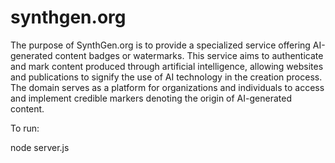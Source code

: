 # synthgen.org

The purpose of SynthGen.org is to provide a specialized service offering AI-generated content badges or watermarks. This service aims to authenticate and mark content produced through artificial intelligence, allowing websites and publications to signify the use of AI technology in the creation process. The domain serves as a platform for organizations and individuals to access and implement credible markers denoting the origin of AI-generated content.


To run:

node server.js